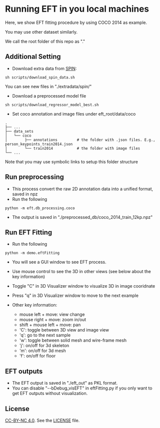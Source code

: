 # Running EFT in you local machines

Here, we show EFT fitting procedure by using COCO 2014 as example. 

You may use other dataset similarly.

We call the root folder of this repo as "."

## Additional Setting
- Download extra data from [SPIN](https://github.com/nkolot/SPIN):
```
sh scripts/download_spin_data.sh
```
You can see new files in "./extradata/spin/"

- Download a preprocessed model file
```
sh scripts/download_regressor_model_best.sh
```

- Set coco annotation and image files under eft_root/data/coco
```
.
├── ...
├── data_sets 
│   └── coco          
│        ├── annotations         # the folder with .json files. E.g., person_keypoints_train2014.json
│        └── train2014           # the folder with image files
└── ...
```
Note that you may use symbolic links to setup this folder structure


## Run preprocessing
- This process convert the raw 2D annotation data into a unified format, saved in npz
- Run the following 
``` 
python -m eft.db_processing.coco
```
- The output is saved in "./preprocessed_db/coco_2014_train_12kp.npz"


## Run EFT Fitting
- Run the following 
``` 
python -m demo.eftFitting
```
- You will see a GUI window to see EFT process. 

- Use mouse control to see the 3D in other views (see below about the key information)
- Toggle "C" in 3D Visualizer window to visualize 3D in image cooridnate
- Press "q" in 3D Visualizer window to move to the next example
 - Other key information:
   - mouse left + move: view change
   - mouse right + move: zoom in/out
   - shift + mouse left + move: pan
   - 'C': toggle between 3D view and image view
   - 'q': go to the next sample
   - 'w': toggle between solid mesh and wire-frame mesh
   - 'j': on/off for 3d skeleton
   - 'm': on/off for 3d mesh  
   - 'f': on/off for floor


## EFT outputs
- The EFT output is saved in "./eft_out" as PKL format.
- You can disable "--bDebug_visEFT" in eftFitting.py if you only want to get EFT outputs without visualization.

## License
[CC-BY-NC 4.0](https://creativecommons.org/licenses/by-nc/4.0/legalcode). 
See the [LICENSE](LICENSE) file. 